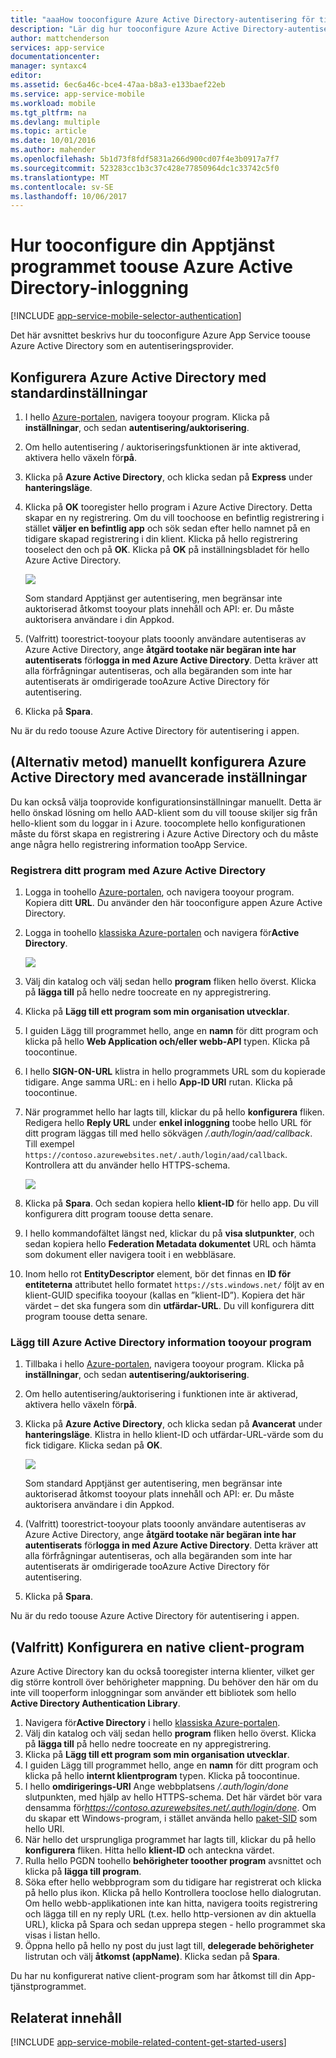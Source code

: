 ```yaml
---
title: "aaaHow tooconfigure Azure Active Directory-autentisering för tillämpningsprogrammet Apptjänster"
description: "Lär dig hur tooconfigure Azure Active Directory-autentisering för ditt program med App-tjänster."
author: mattchenderson
services: app-service
documentationcenter: 
manager: syntaxc4
editor: 
ms.assetid: 6ec6a46c-bce4-47aa-b8a3-e133baef22eb
ms.service: app-service-mobile
ms.workload: mobile
ms.tgt_pltfrm: na
ms.devlang: multiple
ms.topic: article
ms.date: 10/01/2016
ms.author: mahender
ms.openlocfilehash: 5b1d73f8fdf5831a266d900cd07f4e3b0917a7f7
ms.sourcegitcommit: 523283cc1b3c37c428e77850964dc1c33742c5f0
ms.translationtype: MT
ms.contentlocale: sv-SE
ms.lasthandoff: 10/06/2017
---
```

# <a name="how-tooconfigure-your-app-service-application-toouse-azure-active-directory-login"></a>Hur tooconfigure din Apptjänst programmet toouse Azure Active Directory-inloggning
[!INCLUDE [app-service-mobile-selector-authentication](../../includes/app-service-mobile-selector-authentication.md)]

Det här avsnittet beskrivs hur du tooconfigure Azure App Service toouse Azure Active Directory som en autentiseringsprovider.

## <a name="express"></a>Konfigurera Azure Active Directory med standardinställningar
1. I hello [Azure-portalen], navigera tooyour program. Klicka på **inställningar**, och sedan **autentisering/auktorisering**.
2. Om hello autentisering / auktoriseringsfunktionen är inte aktiverad, aktivera hello växeln för**på**.
3. Klicka på **Azure Active Directory**, och klicka sedan på **Express** under **hanteringsläge**.
4. Klicka på **OK** tooregister hello program i Azure Active Directory. Detta skapar en ny registrering. Om du vill toochoose en befintlig registrering i stället **väljer en befintlig app** och sök sedan efter hello namnet på en tidigare skapad registrering i din klient.
   Klicka på hello registrering tooselect den och på **OK**. Klicka på **OK** på inställningsbladet för hello Azure Active Directory.
   
   ![][0]
   
   Som standard Apptjänst ger autentisering, men begränsar inte auktoriserad åtkomst tooyour plats innehåll och API: er. Du måste auktorisera användare i din Appkod.
5. (Valfritt) toorestrict-tooyour plats tooonly användare autentiseras av Azure Active Directory, ange **åtgärd tootake när begäran inte har autentiserats** för**logga in med Azure Active Directory**. Detta kräver att alla förfrågningar autentiseras, och alla begäranden som inte har autentiserats är omdirigerade tooAzure Active Directory för autentisering.
6. Klicka på **Spara**.

Nu är du redo toouse Azure Active Directory för autentisering i appen.

## <a name="advanced"></a>(Alternativ metod) manuellt konfigurera Azure Active Directory med avancerade inställningar
Du kan också välja tooprovide konfigurationsinställningar manuellt. Detta är hello önskad lösning om hello AAD-klient som du vill toouse skiljer sig från hello-klient som du loggar in i Azure. toocomplete hello konfigurationen måste du först skapa en registrering i Azure Active Directory och du måste ange några hello registrering information tooApp Service.

### <a name="register"></a>Registrera ditt program med Azure Active Directory
1. Logga in toohello [Azure-portalen], och navigera tooyour program. Kopiera ditt **URL**. Du använder den här tooconfigure appen Azure Active Directory.
2. Logga in toohello [klassiska Azure-portalen] och navigera för**Active Directory**.
   
    ![][2]
3. Välj din katalog och välj sedan hello **program** fliken hello överst. Klicka på **lägga till** på hello nedre toocreate en ny appregistrering.
4. Klicka på **Lägg till ett program som min organisation utvecklar**.
5. I guiden Lägg till programmet hello, ange en **namn** för ditt program och klicka på hello **Web Application och/eller webb-API** typen. Klicka på toocontinue.
6. I hello **SIGN-ON-URL** klistra in hello programmets URL som du kopierade tidigare. Ange samma URL: en i hello **App-ID URI** rutan. Klicka på toocontinue.
7. När programmet hello har lagts till, klickar du på hello **konfigurera** fliken. Redigera hello **Reply URL** under **enkel inloggning** toobe hello URL för ditt program läggas till med hello sökvägen */.auth/login/aad/callback*. Till exempel `https://contoso.azurewebsites.net/.auth/login/aad/callback`. Kontrollera att du använder hello HTTPS-schema.
   
    ![][3]
8. Klicka på **Spara**. Och sedan kopiera hello **klient-ID** för hello app. Du vill konfigurera ditt program toouse detta senare.
9. I hello kommandofältet längst ned, klickar du på **visa slutpunkter**, och sedan kopiera hello **Federation Metadata dokumentet** URL och hämta som dokument eller navigera tooit i en webbläsare.
10. Inom hello rot **EntityDescriptor** element, bör det finnas en **ID för entiteterna** attributet hello formatet `https://sts.windows.net/` följt av en klient-GUID specifika tooyour (kallas en ”klient-ID”). Kopiera det här värdet – det ska fungera som din **utfärdar-URL**. Du vill konfigurera ditt program toouse detta senare.

### <a name="secrets"></a>Lägg till Azure Active Directory information tooyour program
1. Tillbaka i hello [Azure-portalen], navigera tooyour program. Klicka på **inställningar**, och sedan **autentisering/auktorisering**.
2. Om hello autentisering/auktorisering i funktionen inte är aktiverad, aktivera hello växeln för**på**.
3. Klicka på **Azure Active Directory**, och klicka sedan på **Avancerat** under **hanteringsläge**. Klistra in hello klient-ID och utfärdar-URL-värde som du fick tidigare. Klicka sedan på **OK**.
   
   ![][1]
   
   Som standard Apptjänst ger autentisering, men begränsar inte auktoriserad åtkomst tooyour plats innehåll och API: er. Du måste auktorisera användare i din Appkod.
4. (Valfritt) toorestrict-tooyour plats tooonly användare autentiseras av Azure Active Directory, ange **åtgärd tootake när begäran inte har autentiserats** för**logga in med Azure Active Directory**. Detta kräver att alla förfrågningar autentiseras, och alla begäranden som inte har autentiserats är omdirigerade tooAzure Active Directory för autentisering.
5. Klicka på **Spara**.

Nu är du redo toouse Azure Active Directory för autentisering i appen.

## <a name="optional-configure-a-native-client-application"></a>(Valfritt) Konfigurera en native client-program
Azure Active Directory kan du också tooregister interna klienter, vilket ger dig större kontroll över behörigheter mappning. Du behöver den här om du inte vill tooperform inloggningar som använder ett bibliotek som hello **Active Directory Authentication Library**.

1. Navigera för**Active Directory** i hello [klassiska Azure-portalen].
2. Välj din katalog och välj sedan hello **program** fliken hello överst. Klicka på **lägga till** på hello nedre toocreate en ny appregistrering.
3. Klicka på **Lägg till ett program som min organisation utvecklar**.
4. I guiden Lägg till programmet hello, ange en **namn** för ditt program och klicka på hello **internt klientprogram** typen. Klicka på toocontinue.
5. I hello **omdirigerings-URI** Ange webbplatsens */.auth/login/done* slutpunkten, med hjälp av hello HTTPS-schema. Det här värdet bör vara densamma för*https://contoso.azurewebsites.net/.auth/login/done*. Om du skapar ett Windows-program, i stället använda hello [paket-SID](app-service-mobile-dotnet-how-to-use-client-library.md#package-sid) som hello URI.
6. När hello det ursprungliga programmet har lagts till, klickar du på hello **konfigurera** fliken. Hitta hello **klient-ID** och anteckna värdet.
7. Rulla hello PGDN toohello **behörigheter tooother program** avsnittet och klicka på **lägga till program**.
8. Söka efter hello webbprogram som du tidigare har registrerat och klicka på hello plus ikon. Klicka på hello Kontrollera tooclose hello dialogrutan. Om hello webb-applikationen inte kan hitta, navigera tooits registrering och lägga till en ny reply URL (t.ex. hello http-versionen av din aktuella URL), klicka på Spara och sedan upprepa stegen - hello programmet ska visas i listan hello.
9. Öppna hello på hello ny post du just lagt till, **delegerade behörigheter** listrutan och välj **åtkomst (appName)**. Klicka sedan på **Spara**.

Du har nu konfigurerat native client-program som har åtkomst till din App-tjänstprogrammet.

## <a name="related-content"></a>Relaterat innehåll
[!INCLUDE [app-service-mobile-related-content-get-started-users](../../includes/app-service-mobile-related-content-get-started-users.md)]

<!-- Images. -->

[0]: ./media/app-service-mobile-how-to-configure-active-directory-authentication/mobile-app-aad-express-settings.png
[1]: ./media/app-service-mobile-how-to-configure-active-directory-authentication/mobile-app-aad-advanced-settings.png
[2]: ./media/app-service-mobile-how-to-configure-active-directory-authentication/app-service-navigate-aad.png
[3]: ./media/app-service-mobile-how-to-configure-active-directory-authentication/app-service-aad-app-configure.png

<!-- URLs. -->

[Azure-portalen]: https://portal.azure.com/
[klassiska Azure-portalen]: https://manage.windowsazure.com/
[alternative method]:#advanced
